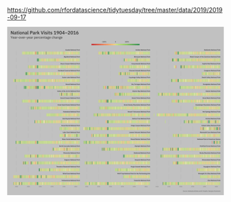 https://github.com/rfordatascience/tidytuesday/tree/master/data/2019/2019-09-17

![](figures/national-parks.png)
